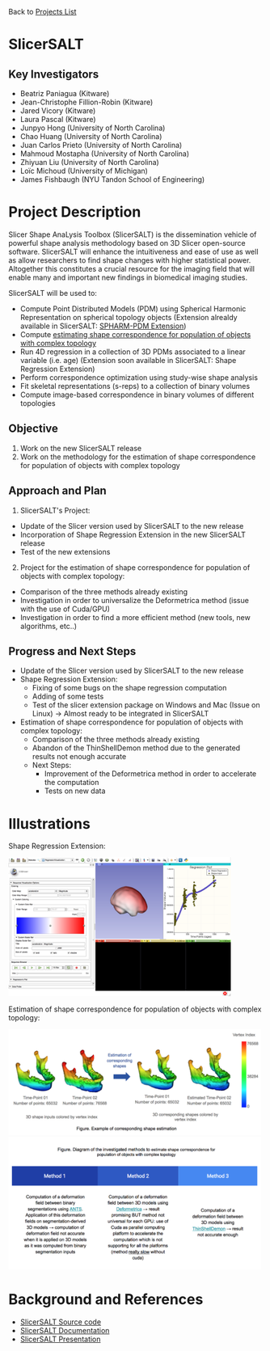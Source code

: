 Back to [Projects List](../../README.md#ProjectsList)

# SlicerSALT

## Key Investigators

- Beatriz Paniagua (Kitware)
- Jean-Christophe Fillion-Robin (Kitware) 
- Jared Vicory (Kitware)
- Laura Pascal (Kitware)
- Junpyo Hong (University of North Carolina)
- Chao Huang (University of North Carolina)
- Juan Carlos Prieto (University of North Carolina)
- Mahmoud Mostapha (University of North Carolina)
- Zhiyuan Liu (University of North Carolina)
- Loïc Michoud (University of Michigan)
- James Fishbaugh (NYU Tandon School of Engineering)

# Project Description

Slicer Shape AnaLysis Toolbox (SlicerSALT) is the dissemination vehicle of powerful shape analysis methodology based on 3D Slicer open-source software. SlicerSALT will enhance the intuitiveness and ease of use as well as allow researchers to find shape changes with higher statistical power. Altogether this constitutes a crucial resource for the imaging field that will enable many and important new findings in biomedical imaging studies. 

SlicerSALT will be used to: 
+ Compute Point Distributed Models (PDM) using Spherical Harmonic Representation on spherical topology objects (Extension alrealdy available in SlicerSALT: [SPHARM-PDM Extension](https://www.slicer.org/wiki/Documentation/4.8/Extensions/SpharmPdm))
+ Compute [estimating shape correspondence for population of objects with complex topology](https://github.com/laurapascal/slicerprojectweek2018/blob/master/Estimation_of_shape_correspondence_for_population_of_objects_with_complex_topology.pdf)
+ Run 4D regression in a collection of 3D PDMs associated to a linear variable (i.e. age) (Extension soon available in SlicerSALT: Shape Regression Extension)
+ Perform correspondence optimization using study-wise shape analysis 
+ Fit skeletal representations (s-reps) to a collection of binary volumes
+ Compute image-based correspondence in binary volumes of different topologies


## Objective

1. Work on the new SlicerSALT release
1. Work on the methodology for the estimation of shape correspondence for population of objects with complex topology


## Approach and Plan

1. SlicerSALT's Project: 
- Update of the Slicer version used by SlicerSALT to the new release
- Incorporation of Shape Regression Extension in the new SlicerSALT release
- Test of the new extensions
2. Project for the estimation of shape correspondence for population of objects with complex topology:
- Comparison of the three methods already existing
- Investigation in order to universalize the Deformetrica method (issue with the use of Cuda/GPU) 
- Investigation in order to find a more efficient method (new tools, new algorithms, etc..)


## Progress and Next Steps

- Update of the Slicer version used by SlicerSALT to the new release
- Shape Regression Extension: 
  - Fixing of some bugs on the shape regression computation
  - Adding of some tests
  - Test of the slicer extension package on Windows and Mac (Issue on Linux) -> Almost ready to be integrated in SlicerSALT
- Estimation of shape correspondence for population of objects with complex topology: 
  - Comparison of the three methods already existing
  - Abandon of the ThinShellDemon method due to the generated results not enough accurate
  - Next Steps: 
    - Improvement of the Deformetrica method in order to accelerate the computation
    - Tests on new data


# Illustrations

<!--Add pictures and links to videos that demonstrate what has been accomplished.-->
Shape Regression Extension: 

<img src="https://raw.githubusercontent.com/laurapascal/slicerprojectweek2018/master/ShapeRegressionExtension_UI.png" width="440" >

Estimation of shape correspondence for population of objects with complex topology: 

<img src="https://raw.githubusercontent.com/laurapascal/slicerprojectweek2018/master/Example_of_corresponding_shape_estimation.png" width="500" >
<img src="https://raw.githubusercontent.com/laurapascal/slicerprojectweek2018/master/methods_estimation_of_shape_correspondence_for_population_of_objects_with_complex_topology.png" width="500" >


# Background and References

<!--Use this space for information that may help people better understand your project, like links to papers, source code, or data.-->

- [SlicerSALT Source code](https://github.com/Kitware/SlicerSALT)
- [SlicerSALT Documentation](http://salt.slicer.org/)
- [SlicerSALT Presentation](https://github.com/laurapascal/slicerprojectweek2018/blob/master/SlicerSALT_presentation.pdf)

